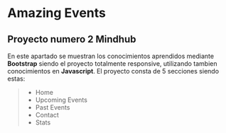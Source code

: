 # Amazing Events

## Proyecto numero 2 Mindhub

En este apartado se muestran los conocimientos aprendidos mediante **Bootstrap** siendo el proyecto totalmente responsive, utilizando tambien conocimientos en **Javascript**.
El proyecto consta de 5 secciones siendo estas:

> - Home
> - Upcoming Events
> - Past Events
> - Contact
> - Stats
